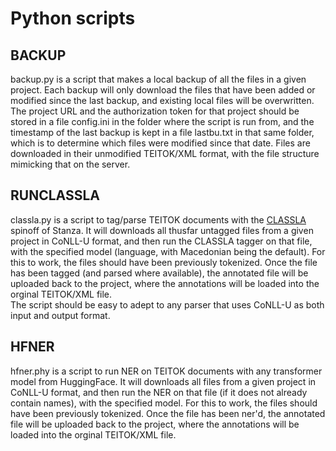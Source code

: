 # Python scripts

## BACKUP

backup.py is a script that makes a local backup of all the files in a given project. Each backup will only 
download the files that have been added or modified since the last backup, and existing local files will be overwritten.
The project URL and the authorization token for that project should be stored in a file config.ini in the folder where 
the script is run from, and the timestamp of the last backup is kept in a file lastbu.txt in that same folder, which is to 
determine which files were modified since that date. Files are downloaded in their unmodified TEITOK/XML format, with the
file structure mimicking that on the server.
 

## RUNCLASSLA

classla.py is a script to tag/parse TEITOK documents with the [CLASSLA](https://pypi.org/project/classla/) spinoff of Stanza.
It will downloads all thusfar untagged files from a given project in CoNLL-U format, and then
run the CLASSLA tagger on that file, with the specified model (language, with Macedonian being the default). 
For this to work, the files should have been previously tokenized. Once the
file has been tagged (and parsed where available), the annotated file 
will be uploaded back to the project, where the annotations will be loaded into the orginal TEITOK/XML file.  
The script should be easy to adept to any parser that uses CoNLL-U as both input and output format. 

## HFNER

hfner.phy is a script to run NER on TEITOK documents with any transformer model from HuggingFace.
It will downloads all files from a given project in CoNLL-U format, and then
run the NER on that file (if it does not already contain names), with the specified model. 
For this to work, the files should have been previously tokenized. Once the
file has been ner'd, the annotated file 
will be uploaded back to the project, where the annotations will be loaded into the orginal TEITOK/XML file.  
